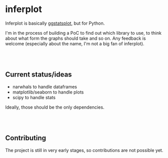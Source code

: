 # inferplot

Inferplot is basically [ggstatsplot](https://indrajeetpatil.github.io/ggstatsplot/index.html), but for Python.

I'm in the process of building a PoC to find out which library to use, to think about what form the graphs should take and so on. Any feedback is welcome (especially about the name, I'm not a big fan of inferplot).

<br><br>

## Current status/ideas

- narwhals to handle dataframes
- matplotlib/seaborn to handle plots
- scipy to handle stats

Ideally, those should be the only dependencies.

<br><br>

## Contributing

The project is still in very early stages, so contributions are not possible yet.

<br><br>
